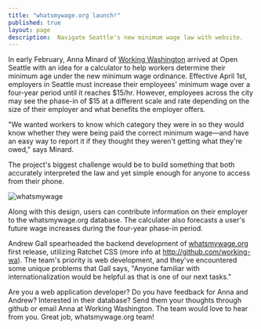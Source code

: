 ```yaml
---
title: "whatsmywage.org launch!"
published: true
layout: page
description:  Navigate Seattle's new minimum wage law with website.
---
```

In early February, Anna Minard of [Working Washington](http://www.workingwa.org/) arrived at Open Seattle with an idea for a calculator to help workers determine their minimum age under the new minimum wage ordinance. Effective  April 1st, employers in Seattle must increase their employees' minimum wage over a four-year period until it reaches $15/hr.
However, employees across the city may see the phase-in of $15 at a different scale and rate depending on the size of their employer and what benefits the employer offers.

"We wanted workers to know which category they were in so they would know whether they were being paid the correct minimum wage—and have an easy way to report it if they thought they weren't getting what they're owed," says Minard.

The project's biggest challenge would be to build something that both accurately interpreted the law and yet simple enough for anyone to access from their phone. 

![whatsmywage](http://i1383.photobucket.com/albums/ah286/stinaseattle/Whatsmywage_zps6rbriwae.jpg)

Along with this design, users can contribute information on their employer to the whatsmywage.org database. The calculater also forecasts a user's future wage increases during the four-year phase-in period. 

Andrew Gall spearheaded the backend development of [whatsmywage.org](http://whatsmywage.org/) first release, utilizing Ratchet CSS (more info  at http://github.com/working-wa). The team's priority is web development, and they've encountered some unique problems that Gall says, "Anyone familiar with internationalization would be helpful as that is one of our next tasks."

Are you a web application developer? Do you have feedback for Anna and Andrew? Interested in their database? Send them your thoughts through github or email Anna at Working Washington. The team would love to hear from you. Great job, whatsmywage.org team!
